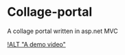 # Collage-portal
A collage portal written in asp.net MVC 

[!ALT "A demo video"](https://github.com/leorrose/Collage-portal/blob/master/Videos/faculty.gif)
